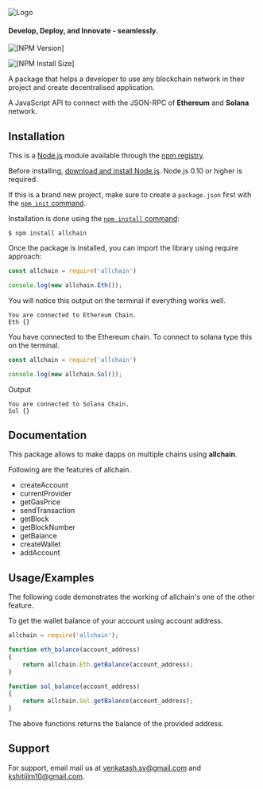 
![Logo](https://drive.google.com/uc?id=1TzBlEStp_q_aEO0wTwnJIXB3oYMS4QOb)


#### Develop, Deploy, and Innovate - seamlessly.

![[NPM Version]](https://img.shields.io/badge/npm-v9.3.1-green) 

![[NPM Install Size]](https://img.shields.io/badge/downloads-%3E100-blue)

A package that helps a developer to use any blockchain network in their project and create decentralised application.

A JavaScript API to connect with the JSON-RPC of **Ethereum** and **Solana** network.



## Installation

This is a [Node.js](https://nodejs.org/en/) module available through the
[npm registry](https://www.npmjs.com/).

Before installing, [download and install Node.js](https://nodejs.org/en/download/).
Node.js 0.10 or higher is required.

If this is a brand new project, make sure to create a `package.json` first with
the [`npm init` command](https://docs.npmjs.com/creating-a-package-json-file).

Installation is done using the
[`npm install` command](https://docs.npmjs.com/getting-started/installing-npm-packages-locally):

```console
$ npm install allchain
```

Once the package is installed, you can import the library using require approach:

```js
const allchain = require('allchain')

console.log(new allchain.Eth());
```

You will notice this output on the terminal if everything works well.

```console
You are connected to Ethereum Chain.
Eth {}
```
You have connected to the Ethereum chain. 
To connect to solana type this on the terminal.
```js
const allchain = require('allchain')

console.log(new allchain.Sol());
```
Output
```console
You are connected to Solana Chain.
Sol {}
```
    
## Documentation

This package allows to make dapps on multiple chains using **allchain**.

Following are the features of allchain.
* createAccount
* currentProvider
* getGasPrice
* sendTransaction
* getBlock
* getBlockNumber
* getBalance
* createWallet
* addAccount





## Usage/Examples

The following code demonstrates the working of allchain's one of the other feature.

To get the wallet balance of your account using account address.

```javascript
allchain = require('allchain');

function eth_balance(account_address)
{
    return allchain.Eth.getBalance(account_address);
}

function sol_balance(account_address)
{
    return allchain.Sol.getBalance(account_address);
}

```
The above functions returns the balance of the provided address.


## Support

For support, email mail us at venkatash.sv@gmail.com and kshitijlm10@gmail.com.

